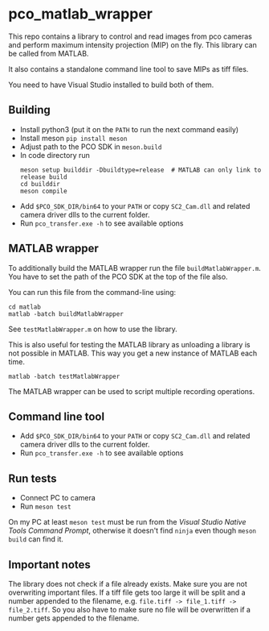 # pco_matlab_wrapper

This repo contains a library to control and read images from pco cameras and perform maximum intensity projection (MIP) on the fly.
This library can be called from MATLAB.

It also contains a standalone command line tool to save MIPs as tiff files.

You need to have Visual Studio installed to build both of them.

## Building
- Install python3 (put it on the `PATH` to run the next command easily)
- Install meson `pip install meson`
- Adjust path to the PCO SDK in `meson.build`
- In code directory run
  ```
  meson setup builddir -Dbuildtype=release  # MATLAB can only link to release build
  cd builddir
  meson compile
  ```
- Add `$PCO_SDK_DIR/bin64` to your `PATH` or copy `SC2_Cam.dll` and related camera driver dlls to the current folder.
- Run `pco_transfer.exe -h` to see available options

## MATLAB wrapper
To additionally build the MATLAB wrapper run the file `buildMatlabWrapper.m`.
You have to set the path of the PCO SDK at the top of the file also.

You can run this file from the command-line using:
```
cd matlab
matlab -batch buildMatlabWrapper
```

See `testMatlabWrapper.m` on how to use the library.

This is also useful for testing the MATLAB library as unloading a library is not possible in MATLAB.
This way you get a new instance of MATLAB each time.
```
matlab -batch testMatlabWrapper
```

The MATLAB wrapper can be used to script multiple recording operations.

## Command line tool
- Add `$PCO_SDK_DIR/bin64` to your `PATH` or copy `SC2_Cam.dll` and related camera driver dlls to the current folder.
- Run `pco_transfer.exe -h` to see available options

## Run tests
- Connect PC to camera
- Run `meson test`

On my PC at least `meson test` must be run from the *Visual Studio Native Tools Command Prompt*,
otherwise it doesn't find `ninja` even though `meson build` can find it.

## Important notes
The library does not check if a file already exists. Make sure you are not overwriting important files.
If a tiff file gets too large it will be split and a number appended to the filename, e.g. `file.tiff -> file_1.tiff -> file_2.tiff`.
So you also have to make sure no file will be overwritten if a number gets appended to the filename.
